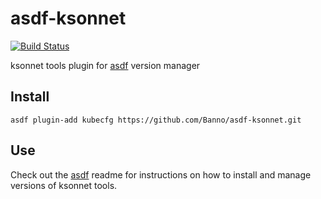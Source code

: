 # asdf-ksonnet

[![Build Status](https://travis-ci.org/Banno/asdf-ksonnet.svg?branch=master)](https://travis-ci.org/Banno/asdf-ksonnet)

ksonnet tools plugin for [asdf](https://github.com/asdf-vm/asdf) version manager

## Install

```
asdf plugin-add kubecfg https://github.com/Banno/asdf-ksonnet.git
```

## Use

Check out the [asdf](https://github.com/asdf-vm/asdf) readme for instructions on how to install and manage versions of ksonnet tools.
